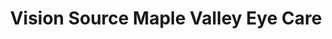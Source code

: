 ---
title: "Vision Source Maple Valley Eye Care"
url: /maple-valley/vision-source-maple-valley-eye-care/
shop: Optiker
---